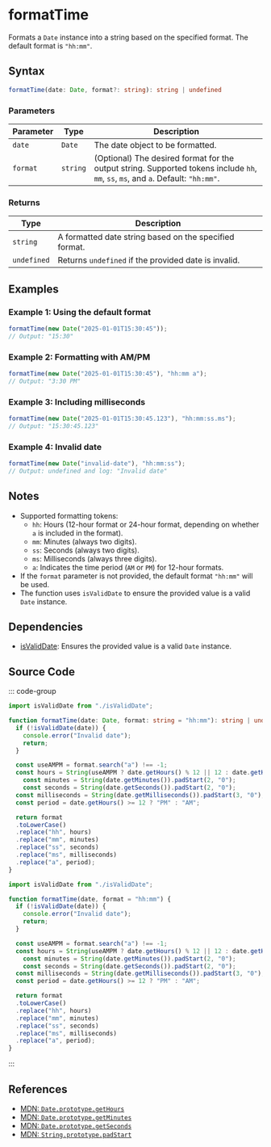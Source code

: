 # formatTime  
Formats a `Date` instance into a string based on the specified format. The default format is `"hh:mm"`.

## Syntax
```typescript
formatTime(date: Date, format?: string): string | undefined
```

### Parameters

| Parameter   | Type     | Description                                                                                   |
|-------------|----------|-----------------------------------------------------------------------------------------------|
| `date`      | `Date`   | The date object to be formatted.                                                              |
| `format`    | `string` | (Optional) The desired format for the output string. Supported tokens include `hh`, `mm`, `ss`, `ms`, and `a`. Default: `"hh:mm"`. |

### Returns

| Type          | Description                                                                                            |
|---------------|--------------------------------------------------------------------------------------------------------|
| `string`      | A formatted date string based on the specified format.                                                 |
| `undefined`   | Returns `undefined` if the provided date is invalid.                                                   |

## Examples

### Example 1: Using the default format
```typescript
formatTime(new Date("2025-01-01T15:30:45")); 
// Output: "15:30"
```

### Example 2: Formatting with AM/PM
```typescript
formatTime(new Date("2025-01-01T15:30:45"), "hh:mm a"); 
// Output: "3:30 PM"
```

### Example 3: Including milliseconds
```typescript
formatTime(new Date("2025-01-01T15:30:45.123"), "hh:mm:ss.ms"); 
// Output: "15:30:45.123"
```

### Example 4: Invalid date
```typescript
formatTime(new Date("invalid-date"), "hh:mm:ss");
// Output: undefined and log: "Invalid date"
```

## Notes
- Supported formatting tokens:
  - `hh`: Hours (12-hour format or 24-hour format, depending on whether `a` is included in the format).
  - `mm`: Minutes (always two digits).
  - `ss`: Seconds (always two digits).
  - `ms`: Milliseconds (always three digits).
  - `a`: Indicates the time period (`AM` or `PM`) for 12-hour formats.
- If the `format` parameter is not provided, the default format `"hh:mm"` will be used.
- The function uses `isValidDate` to ensure the provided value is a valid `Date` instance.

## Dependencies
- [isValidDate](./isValidDate.md): Ensures the provided value is a valid `Date` instance.

## Source Code
::: code-group

```typescript
import isValidDate from "./isValidDate";

function formatTime(date: Date, format: string = "hh:mm"): string | undefined {
  if (!isValidDate(date)) {
    console.error("Invalid date");
    return;
  }

  const useAMPM = format.search("a") !== -1;
  const hours = String(useAMPM ? date.getHours() % 12 || 12 : date.getHours());
	const minutes = String(date.getMinutes()).padStart(2, "0");
	const seconds = String(date.getSeconds()).padStart(2, "0");
  const milliseconds = String(date.getMilliseconds()).padStart(3, "0");
  const period = date.getHours() >= 12 ? "PM" : "AM";

  return format
  .toLowerCase()
  .replace("hh", hours)
  .replace("mm", minutes)
  .replace("ss", seconds)
  .replace("ms", milliseconds)
  .replace("a", period);
}
```

```javascript
import isValidDate from "./isValidDate";

function formatTime(date, format = "hh:mm") {
  if (!isValidDate(date)) {
    console.error("Invalid date");
    return;
  }

  const useAMPM = format.search("a") !== -1;
  const hours = String(useAMPM ? date.getHours() % 12 || 12 : date.getHours());
	const minutes = String(date.getMinutes()).padStart(2, "0");
	const seconds = String(date.getSeconds()).padStart(2, "0");
  const milliseconds = String(date.getMilliseconds()).padStart(3, "0");
  const period = date.getHours() >= 12 ? "PM" : "AM";

  return format
  .toLowerCase()
  .replace("hh", hours)
  .replace("mm", minutes)
  .replace("ss", seconds)
  .replace("ms", milliseconds)
  .replace("a", period);
}
```
:::

## References
- [MDN: `Date.prototype.getHours`](https://developer.mozilla.org/en-US/docs/Web/JavaScript/Reference/Global_Objects/Date/getHours)
- [MDN: `Date.prototype.getMinutes`](https://developer.mozilla.org/en-US/docs/Web/JavaScript/Reference/Global_Objects/Date/getMinutes)
- [MDN: `Date.prototype.getSeconds`](https://developer.mozilla.org/en-US/docs/Web/JavaScript/Reference/Global_Objects/Date/getSeconds)
- [MDN: `String.prototype.padStart`](https://developer.mozilla.org/en-US/docs/Web/JavaScript/Reference/Global_Objects/String/padStart)